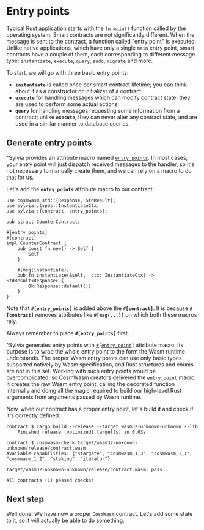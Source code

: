 # Entry points

Typical Rust application starts with the `fn main()` function called by the operating system.
Smart contracts are not significantly different. When the message is sent to the contract, a
function called "entry point" is executed. Unlike native applications, which have only a single
`main` entry point, smart contracts have a couple of them, each corresponding to different
message type: `instantiate`, `execute`, `query`, `sudo`, `migrate` and more.

To start, we will go with three basic entry points:

- **`instantiate`** is called once per smart contract lifetime; you can think about it as
  a constructor or initializer of a contract.
- **`execute`** for handling messages which can modify contract state; they are used to
  perform some actual actions.
- **`query`** for handling messages requesting some information from a contract; unlike **`execute`**,
  they can never alter any contract state, and are used in a similar manner to database queries.

## Generate entry points

^Sylvia provides an attribute macro named [`entry_points`](https://docs.rs/sylvia/0.7.0/sylvia/attr.entry_points.html).
In most cases, your entry point will just dispatch received messages to the handler,
so it's not necessary to manually create them, and we can rely on a macro to do that for us.

Let's add the **`entry_points`** attribute macro to our contract:

```rust,noplayground
use cosmwasm_std::{Response, StdResult};
use sylvia::types::InstantiateCtx;
use sylvia::{contract, entry_points};

pub struct CounterContract;

#[entry_points]
#[contract]
impl CounterContract {
    pub const fn new() -> Self {
        Self
    }

    #[msg(instantiate)]
    pub fn instantiate(&self, _ctx: InstantiateCtx) -> StdResult<Response> {
        Ok(Response::default())
    }
}
```

Note that **`#[entry_points]`** is added above the **`#[contract]`**.
It is because **`#[contract]`** removes attributes like **`#[msg(...)]`** on which both these macros rely.

Always remember to place **`#[entry_points]`** first.

^Sylvia generates entry points with [`#[entry_point]`](https://docs.rs/cosmwasm-std/1.3.1/cosmwasm_std/attr.entry_point.html)
attribute macro. Its purpose is to wrap the whole entry point to the form the Wasm runtime understands. 
The proper Wasm entry points can use only basic types supported natively by Wasm specification, and 
Rust structures and enums are not in this set. Working with such entry points would be 
overcomplicated, so CosmWasm creators delivered the `entry_point` macro. It creates the raw Wasm 
entry point, calling the decorated function internally and doing all the magic required to build our 
high-level Rust arguments from arguments passed by Wasm runtime.

Now, when our contract has a proper entry point, let's build it and check if it's correctly defined:

```shell
contract $ cargo build --release --target wasm32-unknown-unknown --lib
    Finished release [optimized] target(s) in 0.03s

contract $ cosmwasm-check target/wasm32-unknown-unknown/release/contract.wasm
Available capabilities: {"stargate", "cosmwasm_1_3", "cosmwasm_1_1", "cosmwasm_1_2", "staking", "iterator"}

target/wasm32-unknown-unknown/release/contract.wasm: pass

All contracts (1) passed checks!
```

## Next step

Well done! We have now a proper `CosmWasm` contract.
Let's add some state to it, so it will actually be able to do something.
